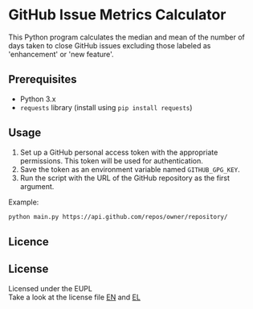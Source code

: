 # GitHub Issue Metrics Calculator

This Python program calculates the median and mean of the number of days taken to close GitHub issues excluding those labeled as 'enhancement' or 'new feature'.

## Prerequisites

- Python 3.x
- `requests` library (install using `pip install requests`)

## Usage

1. Set up a GitHub personal access token with the appropriate permissions. This token will be used for authentication.
2. Save the token as an environment variable named `GITHUB_GPG_KEY`.
3. Run the script with the URL of the GitHub repository as the first argument.

Example:
```bash
python main.py https://api.github.com/repos/owner/repository/
```
## Licence
## License
Licensed under the EUPL \
Take a look at the license file [EN](https://github.com/panos1b/Mean&Median-Bug-Fix-Time/blob/main/LICENCE_EN.txt) and [EL](https://github.com/panos1b/Mean&Median-Bug-Fix-Time/blob/main/LICENCE_EL.txt)